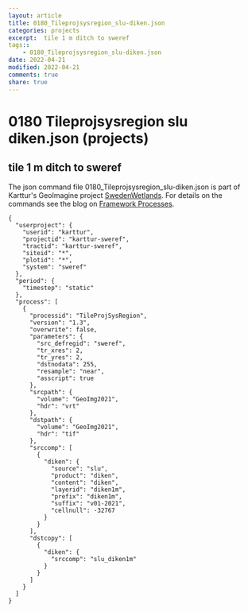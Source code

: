 ```yaml
---
layout: article
title: 0180_Tileprojsysregion_slu-diken.json
categories: projects
excerpt:  tile 1 m ditch to sweref 
tags:: 
    - 0180_Tileprojsysregion_slu-diken.json
date: 2022-04-21
modified: 2022-04-21
comments: true
share: true
---
```


# 0180 Tileprojsysregion slu diken.json (projects)

##  tile 1 m ditch to sweref 

The json command file <span class='file'>0180_Tileprojsysregion_slu-diken.json</span> is part of Karttur's GeoImagine project [<span class='project'>SwedenWetlands</span>](https://karttur.github.io/geoimagine03-proj-wetland-se/index.html). For details on the commands see the blog on [Framework Processes](https://karttur.github.io/geoimagine03-docs-procpack/).

```
{
  "userproject": {
    "userid": "karttur",
    "projectid": "karttur-sweref",
    "tractid": "karttur-sweref",
    "siteid": "*",
    "plotid": "*",
    "system": "sweref"
  },
  "period": {
    "timestep": "static"
  },
  "process": [
    {
      "processid": "TileProjSysRegion",
      "version": "1.3",
      "overwrite": false,
      "parameters": {
        "src_defregid": "sweref",
        "tr_xres": 2,
        "tr_yres": 2,
        "dstnodata": 255,
        "resample": "near",
        "asscript": true
      },
      "srcpath": {
        "volume": "GeoImg2021",
        "hdr": "vrt"
      },
      "dstpath": {
        "volume": "GeoImg2021",
        "hdr": "tif"
      },
      "srccomp": [
        {
          "diken": {
            "source": "slu",
            "product": "diken",
            "content": "diken",
            "layerid": "diken1m",
            "prefix": "diken1m",
            "suffix": "v01-2021",
            "cellnull": -32767
          }
        }
      ],
      "dstcopy": [
        {
          "diken": {
            "srccomp": "slu_diken1m"
          }
        }
      ]
    }
  ]
}
```
